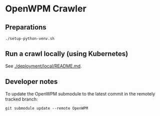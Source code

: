 # OpenWPM Crawler 

## Preparations

```
./setup-python-venv.sh
```

## Run a crawl locally (using Kubernetes)

See [./deployment/local/README.md](./deployment/local/README.md).

## Developer notes

To update the OpenWPM submodule to the latest commit in the remotely tracked branch:

```
git submodule update --remote OpenWPM
```
